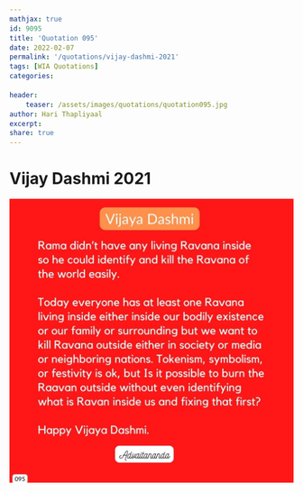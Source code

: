 ```yaml
---
mathjax: true
id: 9095
title: 'Quotation 095'
date: 2022-02-07
permalink: '/quotations/vijay-dashmi-2021'
tags: [WIA Quotations] 
categories: 

header:
    teaser: /assets/images/quotations/quotation095.jpg
author: Hari Thapliyaal 
excerpt:
share: true 
---
```


# Vijay Dashmi 2021

![Vijay Dashmi 2021](/assets/images/quotations/quotation095.jpg)
